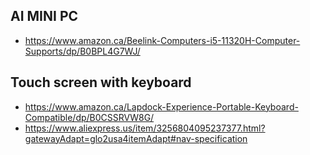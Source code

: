 


## AI MINI PC

- https://www.amazon.ca/Beelink-Computers-i5-11320H-Computer-Supports/dp/B0BPL4G7WJ/

## Touch screen with keyboard

- https://www.amazon.ca/Lapdock-Experience-Portable-Keyboard-Compatible/dp/B0CSSRVW8G/
- https://www.aliexpress.us/item/3256804095237377.html?gatewayAdapt=glo2usa4itemAdapt#nav-specification
